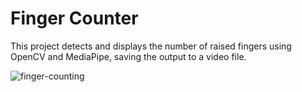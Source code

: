 # Finger Counter 
 This project detects and displays the number of raised fingers using OpenCV and MediaPipe, saving the output to a video file.

![finger-counting](https://github.com/user-attachments/assets/d9b5ac94-bb30-4c49-ab74-332c88bf7d50)
